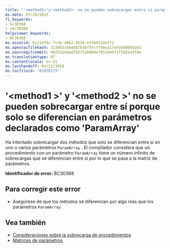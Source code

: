 ```yaml
---
title: "'<method1>'y'<method2>' no se pueden sobrecargar entre sí porque solo se diferencian en parámetros declarados como 'ParamArray'"
ms.date: 07/20/2015
f1_keywords:
- bc30368
- vbc30368
helpviewer_keywords:
- BC30368
ms.assetid: 6111df0c-fc3e-40b2-b536-effbd132ef72
ms.openlocfilehash: 323965cb64d87838f97c7f98e217afedd00943d3
ms.sourcegitcommit: 9b552addadfb57fab0b9e7852ed4f1f1b8a42f8e
ms.translationtype: HT
ms.contentlocale: es-ES
ms.lasthandoff: 04/23/2019
ms.locfileid: "61976175"
---
```

# <a name="method1-and-method2-cannot-overload-each-other-because-they-differ-only-by-parameters-declared-paramarray"></a>'\<method1 >' y '\<method2 >' no se pueden sobrecargar entre sí porque solo se diferencian en parámetros declarados como 'ParamArray'
Ha intentado sobrecargar dos métodos que solo se diferencian entre sí en uno o varios parámetros `ParamArray` . El compilador considera que un procedimiento con un parámetro `ParamArray` tiene un número infinito de sobrecargas que se diferencian entre sí por lo que se pasa a la matriz de parámetros.  
  
 **Identificador de error:** BC30368  
  
## <a name="to-correct-this-error"></a>Para corregir este error  
  
- Asegúrese de que los métodos se diferencian por algo más que los parámetros `ParamArray` .  
  
## <a name="see-also"></a>Vea también

- [Consideraciones sobre la sobrecarga de procedimientos](../../visual-basic/programming-guide/language-features/procedures/considerations-in-overloading-procedures.md)
- [Matrices de parámetros](../../visual-basic/programming-guide/language-features/procedures/parameter-arrays.md)
